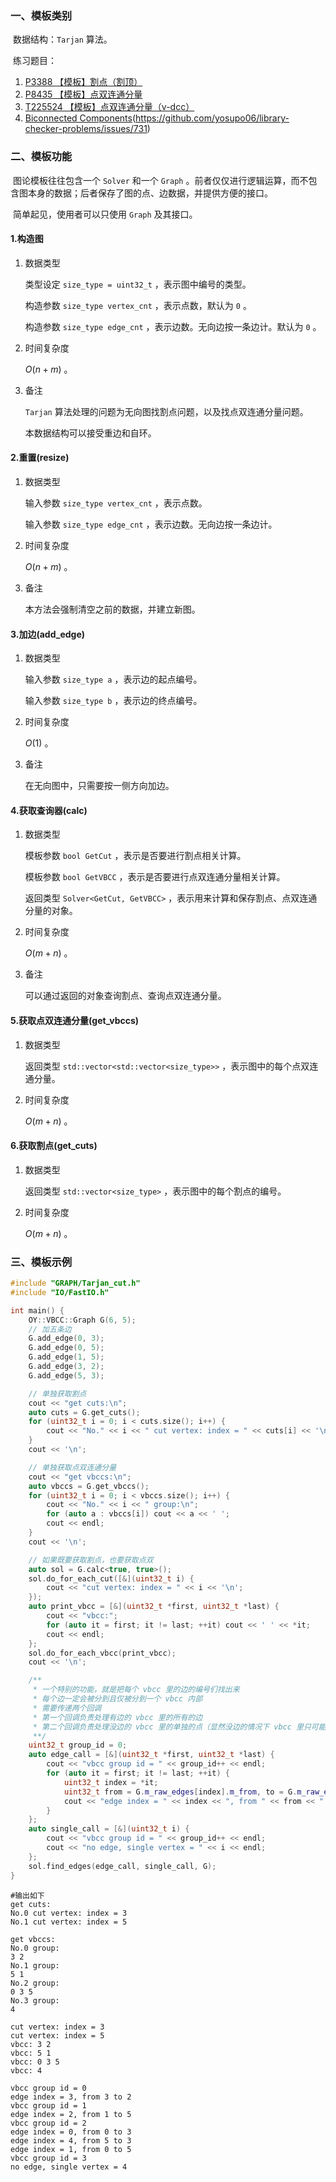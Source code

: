 ### 一、模板类别

​	数据结构：`Tarjan` 算法。

​	练习题目：

1. [P3388 【模板】割点（割顶）](https://www.luogu.com.cn/problem/P3388)
2. [P8435 【模板】点双连通分量](https://www.luogu.com.cn/problem/P8435)
3. [T225524 【模板】点双连通分量（v-dcc）](https://www.luogu.com.cn/problem/T225524)
4. [Biconnected Components](https://judge.yosupo.jp/problem/biconnected_components)(https://github.com/yosupo06/library-checker-problems/issues/731)

### 二、模板功能

​	图论模板往往包含一个 `Solver` 和一个 `Graph` 。前者仅仅进行逻辑运算，而不包含图本身的数据；后者保存了图的点、边数据，并提供方便的接口。

​	简单起见，使用者可以只使用 `Graph` 及其接口。

#### 1.构造图

1. 数据类型

   类型设定 `size_type = uint32_t` ，表示图中编号的类型。

   构造参数 `size_type vertex_cnt` ，表示点数，默认为 `0` 。

   构造参数 `size_type edge_cnt` ，表示边数。无向边按一条边计。默认为 `0` 。

2. 时间复杂度

   $O(n+m)$ 。

3. 备注

   `Tarjan` 算法处理的问题为无向图找割点问题，以及找点双连通分量问题。

   本数据结构可以接受重边和自环。
   

#### 2.重置(resize)

1. 数据类型

   输入参数 `size_type vertex_cnt` ，表示点数。

   输入参数 `size_type edge_cnt` ，表示边数。无向边按一条边计。

2. 时间复杂度

   $O(n+m)$ 。

3. 备注

   本方法会强制清空之前的数据，并建立新图。

#### 3.加边(add_edge)

1. 数据类型

   输入参数 `size_type a`​ ，表示边的起点编号。

   输入参数 `size_type b` ，表示边的终点编号。

2. 时间复杂度

   $O(1)$ 。

3. 备注

   在无向图中，只需要按一侧方向加边。

#### 4.获取查询器(calc)

1. 数据类型

   模板参数 `bool GetCut` ，表示是否要进行割点相关计算。

   模板参数 `bool GetVBCC` ，表示是否要进行点双连通分量相关计算。

   返回类型 `Solver<GetCut, GetVBCC>` ，表示用来计算和保存割点、点双连通分量的对象。

2. 时间复杂度

   $O(m+n)$ 。

3. 备注

   可以通过返回的对象查询割点、查询点双连通分量。

#### 5.获取点双连通分量(get_vbccs)

1. 数据类型

   返回类型 `std::vector<std::vector<size_type>>` ，表示图中的每个点双连通分量。

2. 时间复杂度

   $O(m+n)$ 。

#### 6.获取割点(get_cuts)

1. 数据类型

   返回类型 `std::vector<size_type>` ，表示图中的每个割点的编号。

2. 时间复杂度

   $O(m+n)$ 。

### 三、模板示例

```c++
#include "GRAPH/Tarjan_cut.h"
#include "IO/FastIO.h"

int main() {
    OY::VBCC::Graph G(6, 5);
    // 加五条边
    G.add_edge(0, 3);
    G.add_edge(0, 5);
    G.add_edge(1, 5);
    G.add_edge(3, 2);
    G.add_edge(5, 3);

    // 单独获取割点
    cout << "get cuts:\n";
    auto cuts = G.get_cuts();
    for (uint32_t i = 0; i < cuts.size(); i++) {
        cout << "No." << i << " cut vertex: index = " << cuts[i] << '\n';
    }
    cout << '\n';

    // 单独获取点双连通分量
    cout << "get vbccs:\n";
    auto vbccs = G.get_vbccs();
    for (uint32_t i = 0; i < vbccs.size(); i++) {
        cout << "No." << i << " group:\n";
        for (auto a : vbccs[i]) cout << a << ' ';
        cout << endl;
    }
    cout << '\n';

    // 如果既要获取割点，也要获取点双
    auto sol = G.calc<true, true>();
    sol.do_for_each_cut([&](uint32_t i) {
        cout << "cut vertex: index = " << i << '\n';
    });
    auto print_vbcc = [&](uint32_t *first, uint32_t *last) {
        cout << "vbcc:";
        for (auto it = first; it != last; ++it) cout << ' ' << *it;
        cout << endl;
    };
    sol.do_for_each_vbcc(print_vbcc);
    cout << '\n';

    /**
     * 一个特别的功能，就是把每个 vbcc 里的边的编号们找出来
     * 每个边一定会被分到且仅被分到一个 vbcc 内部
     * 需要传递两个回调
     * 第一个回调负责处理有边的 vbcc 里的所有的边
     * 第二个回调负责处理没边的 vbcc 里的单独的点（显然没边的情况下 vbcc 里只可能有一个孤立点）
     **/
    uint32_t group_id = 0;
    auto edge_call = [&](uint32_t *first, uint32_t *last) {
        cout << "vbcc group id = " << group_id++ << endl;
        for (auto it = first; it != last; ++it) {
            uint32_t index = *it;
            uint32_t from = G.m_raw_edges[index].m_from, to = G.m_raw_edges[index].m_to;
            cout << "edge index = " << index << ", from " << from << " to " << to << endl;
        }
    };
    auto single_call = [&](uint32_t i) {
        cout << "vbcc group id = " << group_id++ << endl;
        cout << "no edge, single vertex = " << i << endl;
    };
    sol.find_edges(edge_call, single_call, G);
}
```

```
#输出如下
get cuts:
No.0 cut vertex: index = 3
No.1 cut vertex: index = 5

get vbccs:
No.0 group:
3 2 
No.1 group:
5 1 
No.2 group:
0 3 5 
No.3 group:
4 

cut vertex: index = 3
cut vertex: index = 5
vbcc: 3 2
vbcc: 5 1
vbcc: 0 3 5
vbcc: 4

vbcc group id = 0
edge index = 3, from 3 to 2
vbcc group id = 1
edge index = 2, from 1 to 5
vbcc group id = 2
edge index = 0, from 0 to 3
edge index = 4, from 5 to 3
edge index = 1, from 0 to 5
vbcc group id = 3
no edge, single vertex = 4

```

